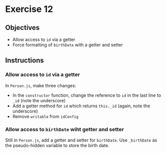 # Exercise 12

## Objectives
* Allow access to `id` via a getter
* Force formatting of `birthDate` with a getter and setter

## Instructions

### Allow access to `id` via a getter

In `Person.js`, make three changes:
* In the `constructor` function, change the reference to `id` in the last line
  to `_id` (note the underscore)
* Add a getter method for `id` which returns `this._id` (again, note the underscore)
* Remove `writable` from `idConfig`

### Allow access to `birthDate` wiht getter and setter

Still in `Person.js`, add a getter and setter for `birthDate`. Use `_birthDate` as 
the pseudo-hidden variable to store the birth date.
